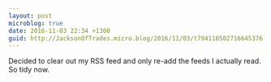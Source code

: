 ```yaml
---
layout: post
microblog: true
date: 2016-11-03 22:34 +1300
guid: http://JacksonOfTrades.micro.blog/2016/11/03/t794110502716645376.html
---
```

Decided to clear out my RSS feed and only re-add the feeds I actually read. So tidy now.
